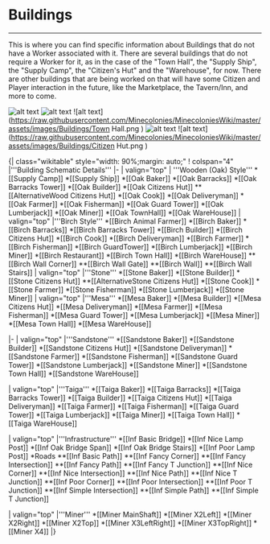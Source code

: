 # Buildings

---

This is where you can find specific information about Buildings that do not have a Worker associated with it.
There are several buildings that do not require a Worker for it, as in the case of the "Town Hall", the "Supply Ship", the "Supply Camp",  the "Citizen's Hut" and the "Warehouse", for now. There are other buildings that are being worked on that will have some Citizen and Player interaction in the future, like the Marketplace, the Tavern/Inn, and more to come.


![alt text](https://raw.githubusercontent.com/Minecolonies/MinecoloniesWiki/master/assets/images/Buildings/Ship.png )
![alt text](https://raw.githubusercontent.com/Minecolonies/MinecoloniesWiki/master/assets/images/Buildings/Camp.png )
![alt text](https://raw.githubusercontent.com/Minecolonies/MinecoloniesWiki/master/assets/images/Buildings/Town Hall.png )
![alt text](https://raw.githubusercontent.com/Minecolonies/MinecoloniesWiki/master/assets/images/Buildings/Warehouse.png )
![alt text](https://raw.githubusercontent.com/Minecolonies/MinecoloniesWiki/master/assets/images/Buildings/Citizen Hut.png )


{| class="wikitable" style="width: 90%;margin: auto;"
! colspan="4" |'''Building Schematic Details'''
|-
| valign="top" | '''Wooden (Oak) Style'''
*[[Supply Camp]]
*[[Supply Ship]]
*[[Oak Baker]]
*[[Oak Barracks]]
*[[Oak Barracks Tower]]
*[[Oak Builder]]
*[[Oak Citizens Hut]]
**[[AlternativeWood Citizens Hut]]
*[[Oak Cook]]
*[[Oak Deliveryman]]
*[[Oak Farmer]]
*[[Oak Fisherman]]
*[[Oak Guard Tower]]
*[[Oak Lumberjack]]
*[[Oak Miner]]
*[[Oak TownHall]]
*[[Oak WareHouse]]
| valign="top" |'''Birch Style'''
*[[Birch Animal Farmer]]
*[[Birch Baker]]
*[[Birch Barracks]]
*[[Birch Barracks Tower]]
*[[Birch Builder]]
*[[Birch Citizens Hut]]
*[[Birch Cook]]
*[[Birch Deliveryman]]
*[[Birch Farmer]]
*[[Birch Fisherman]]
*[[Birch GuardTower]]
*[[Birch Lumberjack]]
*[[Birch Miner]]
*[[Birch Restaurant]]
*[[Birch Town Hall]]
*[[Birch WareHouse]]
**[[Birch Wall Corner]]
**[[Birch Wall Gate]]
**[[Birch Wall]]
**[[Birch Wall Stairs]]
| valign="top" |'''Stone'''
*[[Stone Baker]]
*[[Stone Builder]]
*[[Stone Citizens Hut]]
**[[AlternativeStone Citizens Hut]]
*[[Stone Cook]]
*[[Stone Farmer]]
*[[Stone Fisherman]]
*[[Stone Lumberjack]]
*[[Stone Miner]]
| valign="top" |'''Mesa'''
*[[Mesa Baker]]
*[[Mesa Builder]]
*[[Mesa Citizens Hut]]
*[[Mesa Deliveryman]]
*[[Mesa Farmer]]
*[[Mesa Fisherman]]
*[[Mesa Guard Tower]]
*[[Mesa Lumberjack]]
*[[Mesa Miner]]
*[[Mesa Town Hall]]
*[[Mesa WareHouse]]

|-
| valign="top" |'''Sandstone'''
*[[Sandstone Baker]]
*[[Sandstone Builder]]
*[[Sandstone Citizens Hut]]
*[[Sandstone Deliveryman]]
*[[Sandstone Farmer]]
*[[Sandstone Fisherman]]
*[[Sandstone Guard Tower]]
*[[Sandstone Lumberjack]]
*[[Sandstone Miner]]
*[[Sandstone Town Hall]]
*[[Sandstone WareHouse]]

| valign="top" |'''Taiga'''
*[[Taiga Baker]]
*[[Taiga Barracks]]
*[[Taiga Barracks Tower]]
*[[Taiga Builder]]
*[[Taiga Citizens Hut]]
*[[Taiga Deliveryman]]
*[[Taiga Farmer]]
*[[Taiga Fisherman]]
*[[Taiga Guard Tower]]
*[[Taiga Lumberjack]]
*[[Taiga Miner]]
*[[Taiga Town Hall]]
*[[Taiga WareHouse]]

| valign="top" |'''Infrastructure'''
*[[Inf Basic Bridge]]
*[[Inf Nice Lamp Post]]
*[[Inf Oak Bridge Span]]
*[[Inf Oak Bridge Stairs]]
*[[Inf Poor Lamp Post]]
*Roads
**[[Inf Basic Path]]
**[[Inf Fancy Corner]]
**[[Inf Fancy Intersection]]
**[[Inf Fancy Path]]
**[[Inf Fancy T Junction]]
**[[Inf Nice Corner]]
**[[Inf Nice Intersection]]
**[[Inf Nice Path]]
**[[Inf Nice T Junction]]
**[[Inf Poor Corner]]
**[[Inf Poor Intersection]]
**[[Inf Poor T Junction]]
**[[Inf Simple Intersection]]
**[[Inf Simple Path]]
**[[Inf Simple T Junction]]

| valign="top" |'''Miner'''
*[[Miner MainShaft]]
*[[Miner X2Left]]
*[[Miner X2Right]]
*[[Miner X2Top]]
*[[Miner X3LeftRight]]
*[[Miner X3TopRight]]
*[[Miner X4]]
|}
